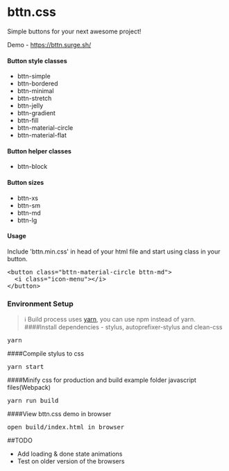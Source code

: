 # bttn.css
Simple buttons for your next awesome project!

Demo - https://bttn.surge.sh/

#### Button style classes
- bttn-simple
- bttn-bordered
- bttn-minimal
- bttn-stretch
- bttn-jelly
- bttn-gradient
- bttn-fill
- bttn-material-circle
- bttn-material-flat

#### Button helper classes
- bttn-block

#### Button sizes
- bttn-xs
- bttn-sm
- bttn-md
- bttn-lg

#### Usage
Include 'bttn.min.css' in head of your html file and start using class in your button.
<pre>
&lt;button class="bttn-material-circle bttn-md"&gt;
  &lt;i class="icon-menu"&gt;&lt;/i&gt;
&lt;/button&gt;
</pre>


### Environment Setup
> :information_source: Build process uses [yarn](https://yarnpkg.com), you can use npm instead of yarn.
####Install dependencies - stylus, autoprefixer-stylus and clean-css
<pre>
yarn
</pre>

####Compile stylus to css
<pre>
yarn start
</pre>

####Minify css for production and build example folder javascript files(Webpack)
<pre>
yarn run build
</pre>

####View bttn.css demo in browser
<pre>
open build/index.html in browser
</pre>

##TODO
- Add loading & done state animations
- Test on older version of the browsers
